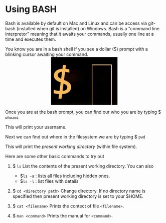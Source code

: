 # Using BASH

Bash is available by default on Mac and Linux and can be access via
git-bash (installed when git is installed) on Windows. Bash is a
"command line interpretor" meaning that it awaits your commands, usually
one line at a time and executes them.

You know you are in a bash shell if you see a dollar ($) prompt with a
blinking cursor awaiting your command.
<img style="display:block;margin:auto" src='../../imgs/bashBlink.gif'> 

Once you are at the bash prompt, you can find our who you are by typing
$ ``whoami``

This will print your username.

Next we can find out where in the filesystem we are by typing 
$ ``pwd``

This will print the <i> present working directory</i> (within file
system).

Here are some other basic commands to try out

1. $ ``ls``
      List the contents of the present working directory. You can also 

      - $``ls -a`` : lists all files including hidden ones.
      - $``ls -l`` : list files with details

2. $ ``cd <directory path>``
        Change directory. If no directory name is specified then
present working directory is set to your $HOME.


3. $ ``cat <filename>``
       Prints the contect of file `<filename>`.


4. $ ``man <command>``
      Prints the manual for `<command>`.







